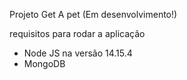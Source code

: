 Projeto Get A pet (Em desenvolvimento!)


requisitos para rodar a aplicação 

- Node JS na versão 14.15.4
- MongoDB